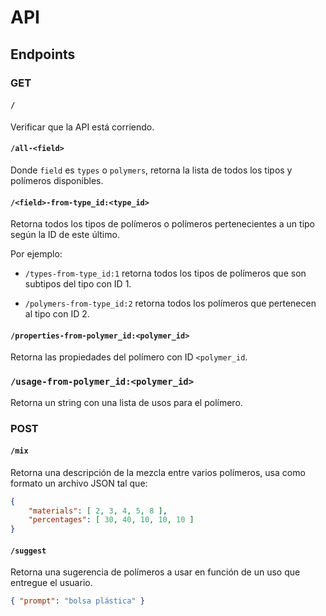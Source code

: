 # API

## Endpoints

### GET

#### `/`

Verificar que la API está corriendo.

#### `/all-<field>`

Donde `field` es `types` o `polymers`, retorna la lista de todos los tipos y polímeros disponibles.

#### `/<field>-from-type_id:<type_id>`

Retorna todos los tipos de polímeros o polímeros pertenecientes a un tipo según la ID de este último.

Por ejemplo:

- `/types-from-type_id:1` retorna todos los tipos de polímeros que son subtipos del tipo con ID 1.

- `/polymers-from-type_id:2` retorna todos los polímeros que pertenecen al tipo con  ID 2.

#### `/properties-from-polymer_id:<polymer_id>`

Retorna las propiedades del polímero con ID `<polymer_id`.

### `/usage-from-polymer_id:<polymer_id>`

Retorna un string con una lista de usos para el polímero.

### POST

#### `/mix`

Retorna una descripción de la mezcla entre varios polímeros, usa como formato un archivo JSON tal que:

```json
{
    "materials": [ 2, 3, 4, 5, 8 ],
    "percentages": [ 30, 40, 10, 10, 10 ]
}
```

#### `/suggest`

Retorna una sugerencia de polímeros a usar en función de un uso que entregue el usuario.

```json
{ "prompt": "bolsa plástica" }
```
